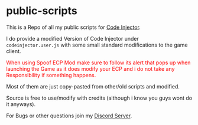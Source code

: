 <style>
  #important {color:red !important}
</style>

# public-scripts

This is a Repo of all my public scripts for [Code Injector](https://greasyfork.org/en/scripts/443953-code-injector-starblast-io).

I do provide a modified Version of Code Injector under `codeinjector.user.js` with some small standard modifications to the game client.

<a id="important">When using Spoof ECP Mod make sure to follow its alert that pops up when launching the Game as it does modify your ECP and i do not take any Responsibility if something happens.</a>

Most of them are just copy-pasted from other/old scripts and modified.

Source is free to use/modify with credits (although i know you guys wont do it anyways).


For Bugs or other questions join my [Discord Server](https://discord.gg/JFCXza3tnd).
